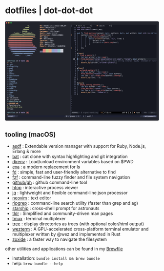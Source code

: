 # dotfiles | dot-dot-dot

![](./shellshot.png)

## tooling (macOS)

- [asdf](https://asdf-vm.com/) : Extendable version manager with support for Ruby, Node.js, Erlang & more
- [bat](https://github.com/sharkdp/bat) : cat clone with syntax highlighting and git integration
- [direnv](https://direnv.net/) : Load/unload environment variables based on $PWD
- [exa](https://github.com/ogham/exa) : a modern replacement for ls
- [fd](https://github.com/sharkdp/fd) : simple, fast and user-friendly alternative to find
- [fzf](https://github.com/junegunn/fzf) : command-line fuzzy finder and file system navigation
- [github/gh](https://github.com/cli/cli) : github command-line tool
- [htop](https://github.com/htop-dev/htop) : interactive process viewer
- [jq](https://stedolan.github.io/jq/) : lightweight and flexible command-line json processor
- [neovim](https://github.com/neovim/neovim) : text editor
- [ripgrep](https://github.com/burntsushi/ripgrep) : command-line search utility (faster than grep and ag)
- [starship](https://starship.rs) : cross-shell prompt for astronauts
- [tldr](https://tldr.sh/) : Simplified and community-driven man pages
- [tmux](https://github.com/tmux/tmux) : terminal multiplexer
- [tree](http://mama.indstate.edu/users/ice/tree) : display directories as trees (with optional color/html output)
- [wezterm](https://wezfurlong.org/wezterm/) : A GPU-accelerated cross-platform terminal emulator and multiplexer written by @wez and implemented in Rust
- [zoxide](https://github.com/ajeetdsouza/zoxide) : a faster way to navigate the filesystem

other utilities and applications can be found in my [Brewfile](./homebrew/Brewfile)
- installation: `bundle install && brew bundle`
- help: `brew bundle --help`
